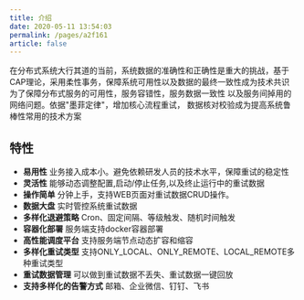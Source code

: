```yaml
---
title: 介绍
date: 2020-05-11 13:54:03
permalink: /pages/a2f161
article: false
---
```


在分布式系统大行其道的当前，系统数据的准确性和正确性是重大的挑战，基于CAP理论，采用柔性事务，保障系统可用性以及数据的最终一致性成为技术共识 
为了保障分布式服务的可用性，服务容错性，服务数据一致性 以及服务间掉用的网络问题。依据"墨菲定律"，增加核心流程重试，
数据核对校验成为提高系统鲁棒性常用的技术方案


[comment]: <> (::: warning 注意)

[comment]: <> (1. Node请使用`v14.17.x`或以上版本)

[comment]: <> (2. 在使用本主题前，要求你至少会VuePress v1.x的基本使用和默认主题的基本配置，然后再查看本文档。)

[comment]: <> (3. 本文档仅负责介绍Vdoing主题对默认主题的扩展部分，更多配置请移步 [VuePress v1.x文档]&#40;https://vuepress.vuejs.org/zh/&#41;)

[comment]: <> (:::)

## 特性
* **易用性**
业务接入成本小。避免依赖研发人员的技术水平，保障重试的稳定性
* **灵活性**
能够动态调整配置,启动/停止任务,以及终止运行中的重试数据
* **操作简单**
分钟上手，支持WEB页面对重试数据CRUD操作。
* **数据大盘**
实时管控系统重试数据
* **多样化退避策略**
Cron、固定间隔、等级触发、随机时间触发
* **容器化部署**
服务端支持docker容器部署
* **高性能调度平台**
支持服务端节点动态扩容和缩容
* **多样化重试类型**
支持ONLY_LOCAL、ONLY_REMOTE、LOCAL_REMOTE多种重试类型
* **重试数据管理**
可以做到重试数据不丢失、重试数据一键回放
* **支持多样化的告警方式**
邮箱、企业微信、钉钉、飞书
